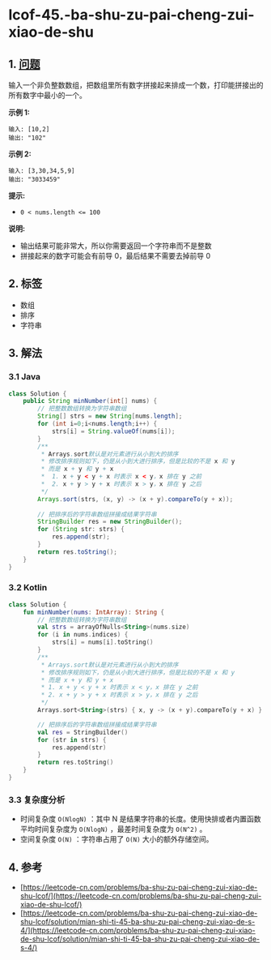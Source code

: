 # lcof-45.-ba-shu-zu-pai-cheng-zui-xiao-de-shu

## 1. [问题](https://leetcode-cn.com/problems/ba-shu-zu-pai-cheng-zui-xiao-de-shu-lcof/)

输入一个非负整数数组，把数组里所有数字拼接起来排成一个数，打印能拼接出的所有数字中最小的一个。

**示例 1:**

```text
输入: [10,2]
输出: "102"
```

**示例 2:**

```text
输入: [3,30,34,5,9]
输出: "3033459"
```

**提示:**

* `0 < nums.length <= 100`

**说明:**

* 输出结果可能非常大，所以你需要返回一个字符串而不是整数
* 拼接起来的数字可能会有前导 0，最后结果不需要去掉前导 0

## 2. 标签

* 数组
* 排序
* 字符串

## 3. 解法

### 3.1 Java

```java
class Solution {
    public String minNumber(int[] nums) {
        // 把整数数组转换为字符串数组
        String[] strs = new String[nums.length];
        for (int i=0;i<nums.length;i++) {
            strs[i] = String.valueOf(nums[i]);
        }
        /**
         * Arrays.sort默认是对元素进行从小到大的排序
         * 修改排序规则如下，仍是从小到大进行排序，但是比较的不是 x 和 y
         * 而是 x + y 和 y + x
         *  1. x + y < y + x 时表示 x < y，x 排在 y 之前
         *  2. x + y > y + x 时表示 x > y，x 排在 y 之后
         */
        Arrays.sort(strs, (x, y) -> (x + y).compareTo(y + x));
        
        // 把排序后的字符串数组拼接成结果字符串
        StringBuilder res = new StringBuilder();
        for (String str: strs) {
            res.append(str);
        }
        return res.toString();
    }
}
```

### 3.2 Kotlin

```kotlin
class Solution {
    fun minNumber(nums: IntArray): String {
        // 把整数数组转换为字符串数组
        val strs = arrayOfNulls<String>(nums.size)
        for (i in nums.indices) {
            strs[i] = nums[i].toString()
        }
        /**
         * Arrays.sort默认是对元素进行从小到大的排序
         * 修改排序规则如下，仍是从小到大进行排序，但是比较的不是 x 和 y
         * 而是 x + y 和 y + x
         * 1. x + y < y + x 时表示 x < y，x 排在 y 之前
         * 2. x + y > y + x 时表示 x > y，x 排在 y 之后
         */
        Arrays.sort<String>(strs) { x, y -> (x + y).compareTo(y + x) }

        // 把排序后的字符串数组拼接成结果字符串
        val res = StringBuilder()
        for (str in strs) {
            res.append(str)
        }
        return res.toString()
    }
}
```

### 3.3 复杂度分析

* 时间复杂度 `O(NlogN)` ：其中 N 是结果字符串的长度。使用快排或者内置函数平均时间复杂度为 `O(NlogN)` ，最差时间复杂度为 `O(N^2)` 。
* 空间复杂度 `O(N)` ：字符串占用了 `O(N)` 大小的额外存储空间。

## 4. 参考

* [https://leetcode-cn.com/problems/ba-shu-zu-pai-cheng-zui-xiao-de-shu-lcof/](https://leetcode-cn.com/problems/ba-shu-zu-pai-cheng-zui-xiao-de-shu-lcof/)
* [https://leetcode-cn.com/problems/ba-shu-zu-pai-cheng-zui-xiao-de-shu-lcof/solution/mian-shi-ti-45-ba-shu-zu-pai-cheng-zui-xiao-de-s-4/](https://leetcode-cn.com/problems/ba-shu-zu-pai-cheng-zui-xiao-de-shu-lcof/solution/mian-shi-ti-45-ba-shu-zu-pai-cheng-zui-xiao-de-s-4/)

